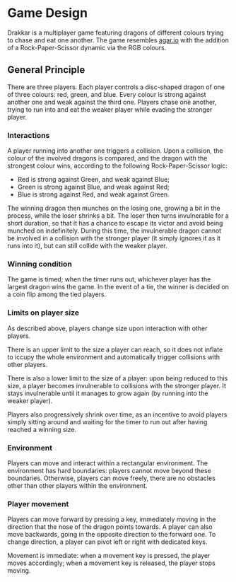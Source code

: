 # Game Design
Drakkar is a multiplayer game featuring dragons of different colours trying to chase and eat one another.
The game resembles [agar.io](https://agar.io/) with the addition of a Rock-Paper-Scissor dynamic via the RGB colours.

## General Principle
There are three players. Each player controls a disc-shaped dragon of one of three colours: red, green, and blue.
Every colour is strong against another one and weak against the third one. 
Players chase one another, trying to run into and eat the weaker player while evading the stronger player.

### Interactions
A player running into another one triggers a collision. 
Upon a collision, the colour of the involved dragons is compared, and the dragon with the strongest colour wins, according to the following Rock-Paper-Scissor logic:

- Red is strong against Green, and weak against Blue;
- Green is strong against Blue, and weak against Red;
- Blue is strong against Red, and weak against Green.

The winning dragon then munches on the losing one, growing a bit in the process, while the loser shrinks a bit.
The loser then turns invulnerable for a short duration, so that it has a chance to escape its victor and avoid being munched on indefinitely.
During this time, the invulnerable dragon cannot be involved in a collision with the stronger player (it simply ignores it as it runs into it), but can still collide with the weaker player.

### Winning condition
The game is timed; when the timer runs out, whichever player has the largest dragon wins the game.
In the event of a tie, the winner is decided on a coin flip among the tied players.

### Limits on player size
As described above, players change size upon interaction with other players.

There is an upper limit to the size a player can reach, so it does not inflate to iccupy the whole environment and automatically trigger collisions with other players.

There is also a lower limit to the size of a player: upon being reduced to this size, a player becomes invulnerable to collisions with the stronger player. It stays invulnerable until it manages to grow again (by running into the weaker player).

Players also progressively shrink over time, as an incentive to avoid players simply sitting around and waiting for the timer to run out after having reached a winning size.

### Environment
Players can move and interact within a rectangular environment. The environment has hard boundaries: players cannot move beyond these boundaries.
Otherwise, players can move freely, there are no obstacles other than other players within the environment.

### Player movement
Players can move forward by pressing a key, immediately moving in the direction that the nose of the dragon points towards.
A player can also move backwards, going in the opposite direction to the forward one.
To change direction, a player can pivot left or right with dedicated keys.

Movement is immediate: when a movement key is pressed, the player moves accordingly; when a movement key is released, the player stops moving.

